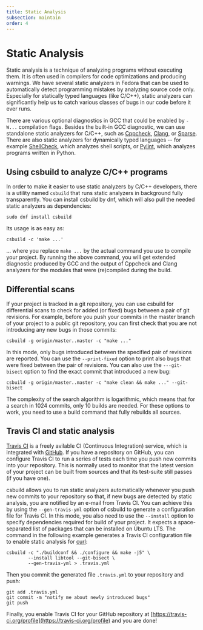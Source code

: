 ```yaml
---
title: Static Analysis
subsection: maintain
order: 4
---
```


# Static Analysis

Static analysis is a technique of analyzing programs without executing them.
It is often used in compilers for code optimizations and producing warnings.
We have several static analyzers in Fedora that can be used to automatically
detect programming mistakes by analyzing source code only.  Especially for
statically typed languages (like C/C++), static analyzers can significantly
help us to catch various classes of bugs in our code before it ever runs.

There are various optional diagnostics in GCC that could be enabled by
```-W...``` compilation flags.  Besides the built-in GCC diagnostic, we can use
standalone static analyzers for C/C++, such as
[Cppcheck](http://cppcheck.sourceforge.net/),
[Clang](http://clang-analyzer.llvm.org/), or
[Sparse](https://sparse.wiki.kernel.org).  There are also static
analyzers for dynamically typed languages -- for
example [ShellCheck](http://www.shellcheck.net/about.html), which analyzes
shell scripts, or [Pylint](http://www.pylint.org/), which analyzes programs
written in Python.

## Using csbuild to analyze C/C++ programs

In order to make it easier to use static analyzers by C/C++ developers, there
is a utility named ```csbuild``` that runs static analyzers in background fully
transparently.  You can install csbuild by dnf, which will also pull the needed
static analyzers as dependencies:

```
sudo dnf install csbuild
```

Its usage is as easy as:

```
csbuild -c 'make ...'
```

... where you replace ```make ...``` by the actual command you use to compile
your project.  By running the above command, you will get extended diagnostic
produced by GCC and the output of Cppcheck and Clang analyzers for the modules
that were (re)compiled during the build.

## Differential scans

If your project is tracked in a git repository, you can use csbuild for
differential scans to check for added (or fixed) bugs between a pair of git
revisions.  For example, before you push your commits in the master branch of
your project to a public git repository, you can first check that you are not
introducing any new bugs in those commits:

```
csbuild -g origin/master..master -c "make ..."
```

In this mode, only bugs introduced between the specified pair of revisions are
reported.  You can use the ```--print-fixed``` option to print also bugs that
were fixed between the pair of revisions.  You can also use the
```---git-bisect``` option to find the exact commit that introduced a new bug:

```
csbuild -g origin/master..master -c "make clean && make ..." --git-bisect
```

The complexity of the search algorithm is logarithmic, which means that for a
search in 1024 commits, only 10 builds are needed.  For these options to work,
you need to use a build command that fully rebuilds all sources.

## Travis CI and static analysis

[Travis CI](https://travis-ci.org/) is a freely avilable CI (Continuous
Integration) service, which is integrated with [GitHub](https://github.com/).
If you have a repository on GitHub, you can configure Travis CI to run a series
of tests each time you push new commits into your repository.  This is normally
used to monitor that the latest version of your project can be built from
sources and that its test-suite still passes (if you have one).

csbuild allows you to run static analyzers automatically whenever you push new
commits to your repository so that, if new bugs are detected by static
analysis, you are notified by an e-mail from Travis CI.  You can achieve this
by using the ```--gen-travis-yml``` option of csbuild to generate a
configuration file for Travis CI.  In this mode, you also need to use the
```--install``` option to specify dependencies required for build of your
project.  It expects a space-separated list of packages that can be installed on
Ubuntu LTS.  The command in the following example generates a Travis CI
configuration file to enable static analysis for [curl](http://curl.haxx.se/):

```
csbuild -c "./buildconf && ./configure && make -j5" \
        --install libtool --git-bisect \
        --gen-travis-yml > .travis.yml
```

Then you commit the generated file ```.travis.yml``` to your repository and
push:

```
git add .travis.yml
git commit -m "notify me about newly introduced bugs"
git push
```

Finally, you enable Travis CI for your GitHub repository at
[https://travis-ci.org/profile](https://travis-ci.org/profile) and you are done!
